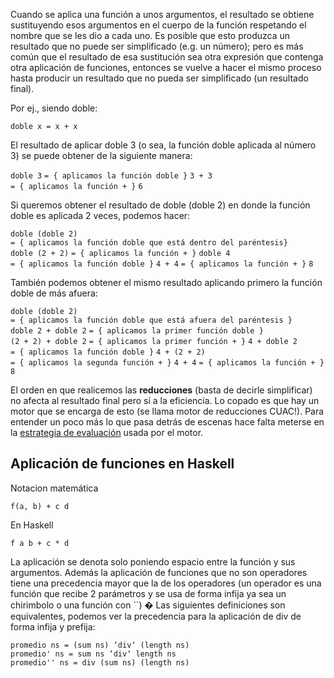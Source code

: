 Cuando se aplica una función a unos argumentos, el resultado se obtiene sustituyendo esos argumentos en el cuerpo de la función respetando el nombre que se les dio a cada uno. Es posible que esto produzca un resultado que no puede ser simplificado (e.g. un número); pero es más común que el resultado de esa sustitución sea otra expresión que contenga otra aplicación de funciones, entonces se vuelve a hacer el mismo proceso hasta producir un resultado que no pueda ser simplificado (un resultado final).

Por ej., siendo doble:

`doble x = x + x`

El resultado de aplicar doble 3 (o sea, la función doble aplicada al número 3) se puede obtener de la siguiente manera:

`doble 3`
`= { aplicamos la función doble }`
`3 + 3`
`= { aplicamos la función + }`
`6`

Si queremos obtener el resultado de doble (doble 2) en donde la función doble es aplicada 2 veces, podemos hacer:

`doble (doble 2)`
`= { aplicamos la función doble que está dentro del paréntesis}`
`doble (2 + 2)`
`= { aplicamos la función + }`
`doble 4`
`= { aplicamos la función doble }`
`4 + 4`
`= { aplicamos la función + }`
`8`

También podemos obtener el mismo resultado aplicando primero la función doble de más afuera:

`doble (doble 2)`
`= { aplicamos la función doble que está afuera del paréntesis }`
`doble 2 + doble 2`
`= { aplicamos la primer función doble }`
`(2 + 2) + doble 2`
`= { aplicamos la primer función + }`
`4 + doble 2`
`= { aplicamos la función doble }`
`4 + (2 + 2)`
`= { aplicamos la segunda función + }`
`4 + 4`
`= { aplicamos la función + }`
`8`

El orden en que realicemos las **reducciones** (basta de decirle simplificar) no afecta al resultado final pero sí a la eficiencia. Lo copado es que hay un motor que se encarga de esto (se llama motor de reducciones CUAC!). Para entender un poco más lo que pasa detrás de escenas hace falta meterse en la [estrategia de evaluación](estrategias-de-evaluacion.html) usada por el motor.

Aplicación de funciones en Haskell
----------------------------------

Notacion matemática

`f(a, b) + c d`

En Haskell

`f a b + c * d`

La aplicación se denota solo poniendo espacio entre la función y sus argumentos. Además la aplicación de funciones que no son operadores tiene una precedencia mayor que la de los operadores (un operador es una función que recibe 2 parámetros y se usa de forma infija ya sea un chirimbolo o una función con \`\`) � Las siguientes definiciones son equivalentes, podemos ver la precedencia para la aplicación de div de forma infija y prefija:

`promedio ns = (sum ns) ‘div‘ (length ns)`
`promedio' ns = sum ns ‘div‘ length ns`
`promedio'' ns = div (sum ns) (length ns)`
